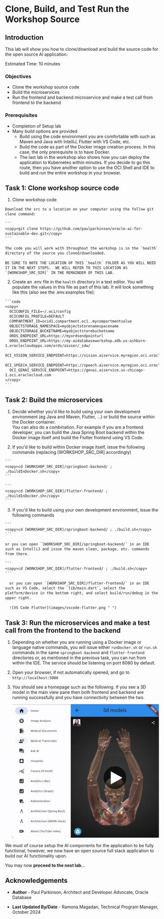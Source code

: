 # Clone, Build, and Test Run the Workshop Source

## Introduction

This lab will show you how to clone/download and build the source code for the open source AI application.

Estimated Time:  10 minutes

### Objectives

-   Clone the workshop source code
-   Build the microservices
-   Run the frontend and backend microservice and make a test call from frontend to the backend

### Prerequisites

- Completion of Setup lab
- Many build options are provided
  - Build using the code environment you are comfortable with such as Maven and Java with IntelliJ, Flutter with VS Code, etc.
  - Build the code as part of the Docker image creation process.  In this case, the only prerequisite is to have Docker.
  - The last lab in the workshop also shows how you can deploy the application to Kubernetes within minutes.  If you decide to go this route, then you have another option to use the OCI Shell and IDE to build and run the entire workshop in your browser.

## Task 1: Clone workshop source code

   1. Clone workshop code

    Download the src to a location on your computer using the follow git clone command:

    ```
    <copy>git clone https://github.com/paulparkinson/oracle-ai-for-sustainable-dev.git</copy>
    ```

    The code you will work with throughout the workshop is in the `health` directory of the source you cloned/downloaded.

    BE SURE TO NOTE THE LOCATION OF THIS `health` FOLDER AS YOU WILL NEED IT IN THE NEXT STEPS.  WE WILL REFER TO THIS LOCATION AS `[WORKSHOP_SRC_DIR]` IN THE REMAINDER OF THIS LAB.

   2. Create an .env file in the `health` directory in a text editor. You will populate the values in this file as part of this lab. It will look something like this (also see the .env.examples file):

    ```code
    <copy>
      OCICONFIG_FILE=~/.oci/config
      OCICONFIG_PROFILE=DEFAULT
      COMPARTMENT_ID=ocid1.compartment.oc1..mycompartmentvalue
      OBJECTSTORAGE_NAMESPACE=myobjectstorenamespacename
      OBJECTSTORAGE_BUCKETNAME=myobjectstorebucketname
      ORDS_ENDPOINT_URL=https://myordsendpointurl
      ORDS_ENDPOINT_URL=https://my-aidatabaseworkshop.adb.us-ashburn-1.oraclecloudapps.com/ords/aiuser/_sdw/
      OCI_VISION_SERVICE_ENDPOINT=https://vision.aiservice.myregion.oci.oraclecloud.com
      OCI_SPEECH_SERVICE_ENDPOINT=https://speech.aiservice.myregion.oci.oraclecloud.com
      OCI_GENAI_SERVICE_ENDPOINT=https://genai.aiservice.us-chicago-1.oci.oraclecloud.com
    </copy>
    ```

## Task 2: Build the microservices

   1. Decide whether you'd like to build using your own development environment (eg Java and Maven, Flutter, ...) or build the source within the Docker container.  
      You can also do a combination.  For example if you are a frontend developer, you can build the Java Spring Boot backend within the Docker image itself and build the Flutter frontend using VS Code.

   2. If you'd like to build within Docker image itself, issue the following commands (replacing [WORKSHOP_SRC_DIR] accordingly)

    ```
    <copy>cd [WORKSHOP_SRC_DIR]/springboot-backend/ ; ./buildInDocker.sh</copy>
    ```

    ```
    <copy>cd [WORKSHOP_SRC_DIR]/flutter-frontend/ ; ./buildInDocker.sh</copy>
    ```


   3. If you'd like to build using your own development environment, issue the following commands

    ```
    <copy>cd [WORKSHOP_SRC_DIR]/springboot-backend/ ; ./build.sh</copy>
    ```
    
    or you can open `[WORKSHOP_SRC_DIR]/springboot-backend/` in an IDE such as IntelliJ and issue the maven clean, package, etc. commands from there.

    ```
    <copy>cd [WORKSHOP_SRC_DIR]/flutter-frontend/ ; ./build.sh</copy>
    ```

      or you can open `[WORKSHOP_SRC_DIR]/flutter-frontend/` in an IDE such as VS Code, select the `lib/main.dart`, select the platform/device in the bottom right, and select build/run/debug in the upper right.

      ![VS Code Flutter](images/vscode-flutter.png " ")


## Task 3: Run the microservices and make a test call from the frontend to the backend

   1. Depending on whether you are running using a Docker image or language native commands, you will issue either `runDocker.sh` or `run.sh` commands in the same `springboot-backend` and `flutter-frontend` directories or, as mentioned in the previous task, you can run from within the IDE. The service should be listening on port 8080 by default.


   2. Open your browser, if not automatically opened, and go to `http://localhost:5000`


   3. You should see a homepage such as the following.  If you see a 3D model in the main view pane then both frontend and backend are running successfully and you have connectivity between the two.

       ![Flutter Home Page](images/flutterhomepage.png " ")

We must of course setup the AI components for the application to be fully functional, however, we now have an open source full stack application to build our AI functionality upon.

You may now **proceed to the next lab.**..

## Acknowledgements

* **Author** - Paul Parkinson, Architect and Developer Advocate, Oracle Database

* **Last Updated By/Date** - Ramona Magadan, Technical Program Manager, October 2024